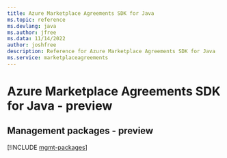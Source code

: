 ```yaml
---
title: Azure Marketplace Agreements SDK for Java
ms.topic: reference
ms.devlang: java
ms.author: jfree
ms.data: 11/14/2022
author: joshfree
description: Reference for Azure Marketplace Agreements SDK for Java
ms.service: marketplaceagreements
---
```

# Azure Marketplace Agreements SDK for Java - preview

## Management packages - preview
[!INCLUDE [mgmt-packages](marketplace-agreements-mgmt-index.md)]